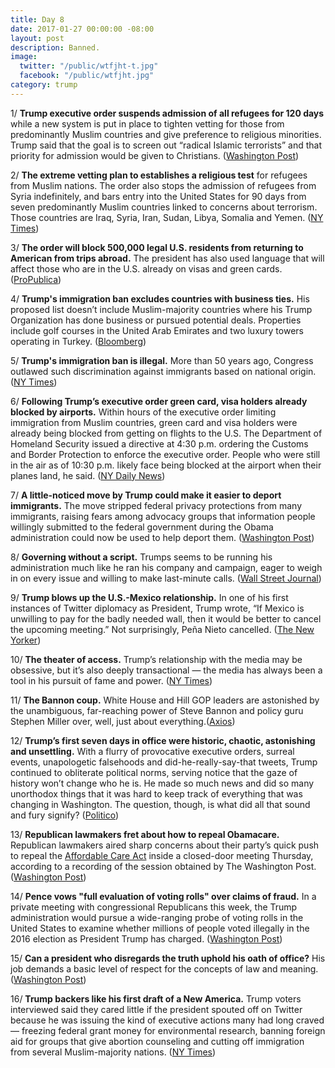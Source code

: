 ```yaml
---
title: Day 8
date: 2017-01-27 00:00:00 -08:00
layout: post
description: Banned.
image:
  twitter: "/public/wtfjht-t.jpg"
  facebook: "/public/wtfjht.jpg"
category: trump
---
```


1/ **Trump executive order suspends admission of all refugees for 120 days** while a new system is put in place to tighten vetting for those from predominantly Muslim countries and give preference to religious minorities. Trump said that the goal is to screen out “radical Islamic terrorists” and that priority for admission would be given to Christians. ([Washington Post](https://www.washingtonpost.com/world/national-security/trump-approves-extreme-vetting-of-refugees-promises-priority-for-christians/2017/01/27/007021a2-e4c7-11e6-a547-5fb9411d332c_story.html))

2/ **The extreme vetting plan to establishes a religious test** for refugees from Muslim nations. The order also stops the admission of refugees from Syria indefinitely, and bars entry into the United States for 90 days from seven predominantly Muslim countries linked to concerns about terrorism. Those countries are Iraq, Syria, Iran, Sudan, Libya, Somalia and Yemen. ([NY Times](http://www.nytimes.com/2017/01/27/us/politics/trump-syrian-refugees.html)) 

3/ **The order will block 500,000 legal U.S. residents from returning to American from trips abroad.** The president has also used language that will affect those who are in the U.S. already on visas and green cards. ([ProPublica](http://www.propublica.org/article/trump-executive-order-could-block-legal-residents-from-returning-to-america/))

4/ **Trump's immigration ban excludes countries with business ties.** His proposed list doesn’t include Muslim-majority countries where his Trump Organization has done business or pursued potential deals. Properties include golf courses in the United Arab Emirates and two luxury towers operating in Turkey. ([Bloomberg](http://www.bloomberg.com/graphics/2017-trump-immigration-ban-conflict-of-interest/))

5/ **Trump's immigration ban is illegal.** More than 50 years ago, Congress outlawed such discrimination against immigrants based on national origin. ([NY Times](https://www.nytimes.com/2017/01/27/opinion/trumps-immigration-ban-is-illegal.html))

6/ **Following Trump’s executive order green card, visa holders already blocked by airports.** Within hours of the executive order limiting immigration from Muslim countries, green card and visa holders were already being blocked from getting on flights to the U.S. The Department of Homeland Security issued a directive at 4:30 p.m. ordering the Customs and Border Protection to enforce the executive order. People who were still in the air as of 10:30 p.m. likely face being blocked at the airport when their planes land, he said. ([NY Daily News](http://www.nydailynews.com/news/politics/trump-order-blocks-green-card-visa-holders-airports-article-1.2957910))

7/ **A little-noticed move by Trump could make it easier to deport immigrants.** The move stripped federal privacy protections from many immigrants, raising fears among advocacy groups that information people willingly submitted to the federal government during the Obama administration could now be used to help deport them. ([Washington Post](https://www.washingtonpost.com/business/economy/a-little-noticed-move-by-trump-could-make-it-easier-to-deport-immigrants/2017/01/27/fd5734ec-e4cb-11e6-a453-19ec4b3d09ba_story.html))

8/ **Governing without a script.** Trumps seems to be running his administration much like he ran his company and campaign, eager to weigh in on every issue and willing to make last-minute calls. ([Wall Street Journal](http://www.wsj.com/articles/trumps-first-week-governing-without-a-script-1485544924))

9/ **Trump blows up the U.S.-Mexico relationship.** In one of his first instances of Twitter diplomacy as President, Trump wrote, “If Mexico is unwilling to pay for the badly needed wall, then it would be better to cancel the upcoming meeting.” Not surprisingly, Peña Nieto cancelled. ([The New Yorker](http://www.newyorker.com/news/news-desk/donald-trump-blows-up-the-u-s-mexico-relationship))

10/ **The theater of access.** Trump’s relationship with the media may be obsessive, but it’s also deeply transactional — the media has always been a tool in his pursuit of fame and power. ([NY Times](http://www.nytimes.com/2017/01/27/magazine/donald-trump-and-the-theater-of-access.html))
 
11/ **The Bannon coup.** White House and Hill GOP leaders are astonished by the unambiguous, far-reaching power of Steve Bannon and policy guru Stephen Miller over, well, just about everything.([Axios](http://www.axios.com/the-bannon-coup-2218491076.html))

12/ **Trump’s first seven days in office were historic, chaotic, astonishing and unsettling.** With a flurry of provocative executive orders, surreal events, unapologetic falsehoods and did-he-really-say-that tweets, Trump continued to obliterate political norms, serving notice that the gaze of history won’t change who he is. He made so much news and did so many unorthodox things that it was hard to keep track of everything that was changing in Washington. The question, though, is what did all that sound and fury signify? ([Politico](http://www.politico.com/magazine/story/2017/01/president-trump-week-one-first-administration-214699))

13/ **Republican lawmakers fret about how to repeal Obamacare.** Republican lawmakers aired sharp concerns about their party’s quick push to repeal the <a href="{{ site.url }}{{ site.baseurl }}/trump-health-care/">Affordable Care Act</a> inside a closed-door meeting Thursday, according to a recording of the session obtained by The Washington Post. ([Washington Post](https://www.washingtonpost.com/politics/behind-closed-doors-republican-lawmakers-fret-about-how-to-repeal-obamacare/2017/01/27/deabdafa-e491-11e6-a547-5fb9411d332c_story.html))

14/ **Pence vows "full evaluation of voting rolls" over claims of fraud.** In a private meeting with congressional Republicans this week, the Trump administration would pursue a wide-ranging probe of voting rolls in the United States to examine whether millions of people voted illegally in the 2016 election as President Trump has charged. ([Washington Post](https://www.washingtonpost.com/powerpost/in-private-meeting-pence-vows-full-evaluation-of-voting-rolls-over-claims-of-voting-fraud/2017/01/27/1c1fa1de-e49a-11e6-a547-5fb9411d332c_story.html))

15/ **Can a president who disregards the truth uphold his oath of office?** His job demands a basic level of respect for the concepts of law and meaning. ([Washington Post](https://www.washingtonpost.com/posteverything/wp/2017/01/27/can-a-president-who-disregards-the-truth-uphold-his-oath-of-office/))

16/ **Trump backers like his first draft of a New America.** Trump voters interviewed said they cared little if the president spouted off on Twitter because he was issuing the kind of executive actions many had long craved — freezing federal grant money for environmental research, banning foreign aid for groups that give abortion counseling and cutting off immigration from several Muslim-majority nations. ([NY Times](https://www.nytimes.com/2017/01/27/us/trump-backers-like-his-first-draft-of-a-new-america.html))